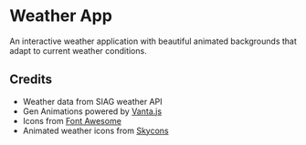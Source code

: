 # Weather App

An interactive weather application with beautiful animated backgrounds that adapt to current weather conditions.

## Credits

- Weather data from SIAG weather API
- Gen Animations powered by [Vanta.js](https://www.vantajs.com/)
- Icons from [Font Awesome](https://fontawesome.com/)
- Animated weather icons from [Skycons](https://darkskyapp.github.io/skycons/)
